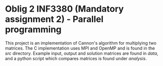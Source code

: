 # Oblig 2 INF3380 (Mandatory assignment 2) - Parallel programming

This project is an implementation of Cannon's algorithm for multiplying
two matrices. The C implementation uses MPI and OpenMP and is found in the
*src* directory. Example input, output and solution matrices are found in *data*,
and a python script which compares matrices is found under *analysis*.
